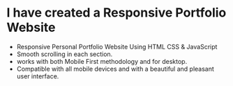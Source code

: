 # I have created a Responsive Portfolio Website 

- Responsive Personal Portfolio Website Using HTML CSS & JavaScript
- Smooth scrolling in each section.
- works with both Mobile First methodology and for desktop.
- Compatible with all mobile devices and with a beautiful and pleasant user interface.
